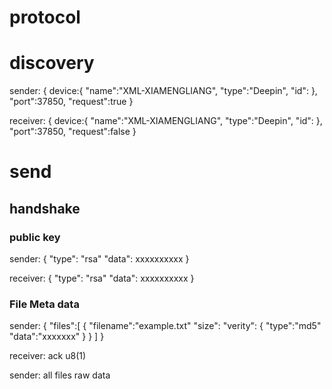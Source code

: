 # protocol
# discovery
sender:
{
    device:{
        "name":"XML-XIAMENGLIANG",
        "type":"Deepin",
        "id":
    },
    "port":37850,
    "request":true
}

receiver:
{
    device:{
        "name":"XML-XIAMENGLIANG",
        "type":"Deepin",
        "id":
    },
    "port":37850,
    "request":false
}

# send
## handshake

### public key
sender:
{
    "type": "rsa"
    "data": xxxxxxxxxx
}

receiver:
{
    "type": "rsa"
    "data": xxxxxxxxxx
}

### File Meta data
sender:
{
    "files":[
        {
            "filename":"example.txt"
            "size":
            "verity": {
                "type":"md5"
                "data":"xxxxxxx"
            }
        }
    ]
}

receiver:
ack u8(1)

sender:
all files raw data